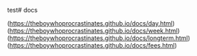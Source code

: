 test# docs

(https://theboywhoprocrastinates.github.io/docs/day.html)
(https://theboywhoprocrastinates.github.io/docs/week.html)
(https://theboywhoprocrastinates.github.io/docs/longterm.html)
(https://theboywhoprocrastinates.github.io/docs/fees.html)

